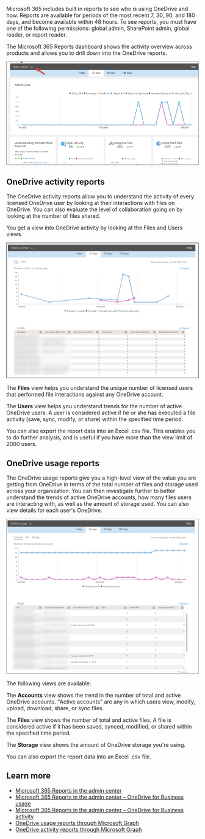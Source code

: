 Microsoft 365 includes built in reports to see who is using OneDrive and how. Reports are available for periods of the most recent 7, 30, 90, and 180 days, and become available within 48 hours. To see reports, you must have one of the following permissions: global admin, SharePoint admin, global reader, or report reader. 

The Microsoft 365 Reports dashboard shows the activity overview across products and allows you to drill down into the OneDrive reports.  

![The Microsoft 365 Reports dashboard shows the activity overview across products and allows you to drill down into the OneDrive reports](../media/reports.png)  

## OneDrive activity reports
The OneDrive activity reports allow you to understand the activity of every licensed OneDrive user by looking at their interactions with files on OneDrive. You can also evaluate the level of collaboration going on by looking at the number of files shared.

You get a view into OneDrive activity by looking at the Files and Users views.

![View OneDrive activity by looking at the Files and Users views](../media/activity-reports.png)  

The **Files** view helps you understand the unique number of licensed users that performed file interactions against any OneDrive account.

The **Users** view helps you understand trends for the number of active OneDrive users. A user is considered active if he or she has executed a file activity (save, sync, modify, or share) within the specified time period.

You can also export the report data into an Excel .csv file. This enables you to do further analysis, and is useful if you have more than the view limit of 2000 users.

## OneDrive usage reports
The OneDrive usage reports give you a high-level view of the value you are getting from OneDrive in terms of the total number of files and storage used across your organization. You can then investigate further to better understand the trends of active OneDrive accounts, how many files users are interacting with, as well as the amount of storage used. You can also view details for each user's OneDrive.

![View details for each user's OneDrive](../media/usage-reports.png)  
   
The following views are available:

The **Accounts** view shows the trend in the number of total and active OneDrive accounts. "Active accounts" are any in which users view, modify, upload, download, share, or sync files.

The **Files** view shows the number of total and active files. A file is considered active if it has been saved, synced, modified, or shared within the specified time period.

The **Storage** view shows the amount of OneDrive storage you're using.

You can also export the report data into an Excel .csv file.

## Learn more
- [Microsoft 365 Reports in the admin center](/microsoft-365/admin/activity-reports/activity-reports?azure-portal=true)
- [Microsoft 365 Reports in the admin center – OneDrive for Business usage](/microsoft-365/admin/activity-reports/onedrive-for-business-usage?azure-portal=true)
- [Microsoft 365 Reports in the admin center – OneDrive for Business activity](/microsoft-365/admin/activity-reports/onedrive-for-business-activity?azure-portal=true)
- [OneDrive usage reports through Microsoft Graph](/graph/api/resources/onedrive-usage-reports?view=graph-rest-1.0?azure-portal=true)
- [OneDrive activity reports through Microsoft Graph](/graph/api/resources/onedrive-activity-reports?view=graph-rest-1.0?azure-portal=true)
